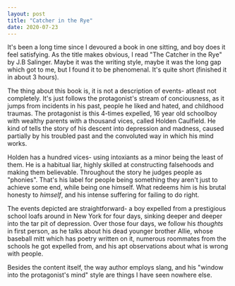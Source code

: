 ```yaml
---
layout: post
title: "Catcher in the Rye"
date: 2020-07-23
---
```


It's been a long time since I devoured a book in one sitting, and boy does it
feel satisfying. As the title makes obvious, I read "The Catcher in the Rye" by
J.B Salinger. Maybe it was the writing style, maybe it was the long gap which
got to me, but I found it to be phenomenal. It's quite short (finished it in
about 3 hours).

The thing about this book is, it is not a description of events- atleast not
completely. It's just follows the protagonist's stream of conciousness, as it
jumps from incidents in his past, people he liked and hated, and childhood
traumas. The protagonist is this 4-times expelled, 16 year old schoolboy with
wealthy parents with a thousand vices, called Holden Caulfield. He kind of tells
the story of his descent into depression and madness, caused partially by his
troubled past and the convoluted way in which his mind works.

Holden has a hundred vices- using intoxiants as a minor being the least of them.
He is a habitual liar, highly skilled at constructing falsehoods and making them
believable. Throughout the story he judges people as "phonies". That's his label
for people being something they aren't just to achieve some end, while being one
himself. What redeems him is his brutal honesty to *himself*, and his intense
suffering for failing to do right.

The events depicted are straightforward- a boy expelled from a prestigious
school loafs around in New York for four days, sinking deeper and deeper into
the tar pit of depression. Over those four days, we follow his *thoughts* in
first person, as he talks about his dead younger brother Allie, whose baseball
mitt which has poetry written on it, numerous roommates from the schools he got
expelled from, and his apt observations about what is wrong with people.

Besides the content itself, the way author employs slang, and his
"window into the protagonist's mind" style are things I have seen nowhere
else.
